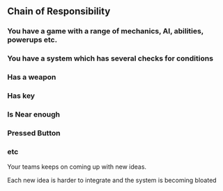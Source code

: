 ## Chain of Responsibility

### You have a game with a range of mechanics, AI, abilities, powerups etc. 
### You have a system which has several checks for conditions
### Has a weapon
### Has key
### Is Near enough
### Pressed Button
### etc

Your teams keeps on coming up with new ideas.

Each new idea is harder to integrate and the system is becoming bloated
